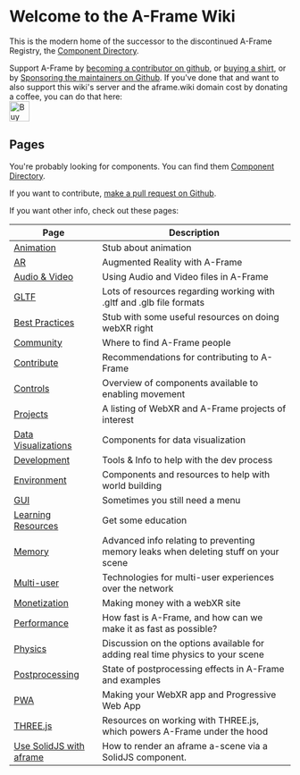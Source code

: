 # Welcome to the A-Frame Wiki

This is the modern home of the successor to the discontinued A-Frame Registry, the [Component Directory](https://aframe.wiki/en/#!pages/component-directory.md).

Support A-Frame by <a href="https://github.com/sponsors/dmarcos">becoming a contributor on github</a>, or <a href="https://cottonbureau.com/products/a-frame-og#/9479538/tee-men-standard-tee-vintage-black-tri-blend-s">buying a shirt</a>, or by [Sponsoring the maintainers on Github](https://github.com/sponsors/dmarcos).
If you've done that and want to also support this wiki's server and the aframe.wiki domain cost by donating a coffee, you can do that here:<br>
<a href='https://ko-fi.com/C0C33CWNA' target='_blank'><img height='36' style='border:0px;height:36px;' src='https://cdn.ko-fi.com/cdn/kofi2.png?v=2' border='0' alt='Buy Me a Coffee at ko-fi.com' /></a>

## Pages
You're probably looking for components. You can find them [Component Directory](/en/#!pages/component-directory.md).

If you want to contribute, [make a pull request on Github](https://github.com/c-frame/aframewiki).

If you want other info, check out these pages:

| Page                                        | Description                                                                         |
|---------------------------------------------|-------------------------------------------------------------------------------------|
| [Animation](pages/animation.md)             | Stub about animation                                                                |
| [AR](pages/ar.md)                           | Augmented Reality with A-Frame                                                      |
| [Audio & Video](pages/audio-video.md)       | Using Audio and Video files in A-Frame                                              |
| [GLTF](pages/gltf.md)                       | Lots of resources regarding working with .gltf and .glb file formats                |
| [Best Practices](pages/best-practices.md)   | Stub with some useful resources on doing webXR right                                |
| [Community](pages/community.md)             | Where to find A-Frame people                                                        |
| [Contribute](pages/contribute.md)           | Recommendations for contributing to A-Frame                                         |
| [Controls](pages/controls.md)               | Overview of components available to enabling movement                               |
| [Projects](pages/projects.md)               | A listing of WebXR and A-Frame projects of interest                                 |
| [Data Visualizations](pages/data-vis.md)    | Components for data visualization                                                   |
| [Development](pages/dev.md)                 | Tools & Info to help with the dev process                                           |
| [Environment](pages/environment.md)         | Components and resources to help with world building                                |
| [GUI](pages/gui.md)                         | Sometimes you still need a menu                                                     |
| [Learning Resources](pages/learn.md)        | Get some education                                                                  |
| [Memory](pages/memory.md)                   | Advanced info relating to preventing memory leaks when deleting stuff on your scene |
| [Multi-user](pages/multiuser.md)            | Technologies for multi-user experiences over the network                            |
| [Monetization](pages/monetization.md)       | Making money with a webXR site                                                      |
| [Performance](pages/performance.md)         | How fast is A-Frame, and how can we make it as fast as possible?                    |
| [Physics](pages/physics.md)                 | Discussion on the options available for adding real time physics to your scene      |
| [Postprocessing](pages/postprocessing.md)   | State of postprocessing effects in A-Frame and examples                             |
| [PWA](pages/pwa.md)                         | Making your WebXR app and Progressive Web App                                       |
| [THREE.js](pages/three.md)                  | Resources on working with THREE.js, which powers A-Frame under the hood             |
| [Use SolidJS with aframe](pages/solidjs.md) | How to render an aframe a-scene via a SolidJS component.                            |
